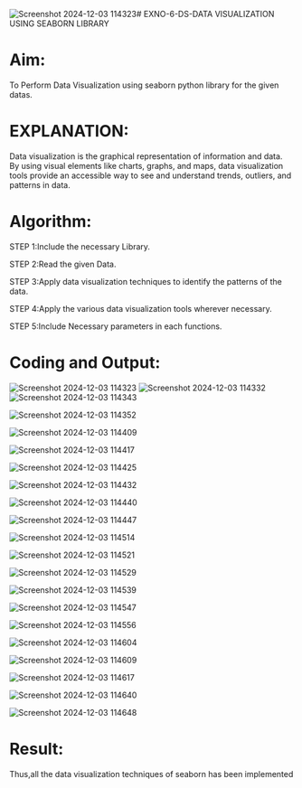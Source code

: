 ![Screenshot 2024-12-03 114323](https://github.com/user-attachments/assets/06a523e0-4ee8-46a2-a4bd-2b3ad36cbe27)# EXNO-6-DS-DATA VISUALIZATION USING SEABORN LIBRARY

# Aim:
  To Perform Data Visualization using seaborn python library for the given datas.

# EXPLANATION:
Data visualization is the graphical representation of information and data. By using visual elements like charts, graphs, and maps, data visualization tools provide an accessible way to see and understand trends, outliers, and patterns in data.

# Algorithm:
STEP 1:Include the necessary Library.

STEP 2:Read the given Data.

STEP 3:Apply data visualization techniques to identify the patterns of the data.

STEP 4:Apply the various data visualization tools wherever necessary.

STEP 5:Include Necessary parameters in each functions.

# Coding and Output:
![Screenshot 2024-12-03 114323](https://github.com/user-attachments/assets/49b11f03-883b-4a27-a936-859070c62de9)
![Screenshot 2024-12-03 114332](https://github.com/user-attachments/assets/87b30399-909e-46d2-9f63-4030d450657b)
![Screenshot 2024-12-03 114343](https://github.com/user-attachments/assets/bfcd1887-9b11-4e50-af7a-513df7967fbc)

![Screenshot 2024-12-03 114352](https://github.com/user-attachments/assets/f2cf0282-3501-4b03-a222-47207d7630e7)

![Screenshot 2024-12-03 114409](https://github.com/user-attachments/assets/7cac2854-4165-4989-af15-276bd278f0ab)

![Screenshot 2024-12-03 114417](https://github.com/user-attachments/assets/43cd6c92-ea57-4e4a-866c-9bfc2de8318c)

![Screenshot 2024-12-03 114425](https://github.com/user-attachments/assets/1017482e-07a2-424f-b4a6-30b95b0f8a9c)

![Screenshot 2024-12-03 114432](https://github.com/user-attachments/assets/16fa7c16-4cdd-4b82-b54a-c975cd1a13b9)

![Screenshot 2024-12-03 114440](https://github.com/user-attachments/assets/be879271-a83f-4ef1-89be-c41fb3a42236)

![Screenshot 2024-12-03 114447](https://github.com/user-attachments/assets/6ca244fd-5478-47da-96e1-6da587435d95)

![Screenshot 2024-12-03 114514](https://github.com/user-attachments/assets/278236a4-bc26-4596-939b-328e65da9468)

![Screenshot 2024-12-03 114521](https://github.com/user-attachments/assets/05ac2a42-faf8-4d6c-b2f2-e9f18ff03c81)

![Screenshot 2024-12-03 114529](https://github.com/user-attachments/assets/5db3a127-b41d-453c-b00b-dd8b573029c9)

![Screenshot 2024-12-03 114539](https://github.com/user-attachments/assets/abe1fe2f-d803-4c60-8c7c-d8c15e36a799)


![Screenshot 2024-12-03 114547](https://github.com/user-attachments/assets/0100a61e-dccd-4a51-b14b-45f07ae7ed21)


![Screenshot 2024-12-03 114556](https://github.com/user-attachments/assets/67fea0ff-b727-4154-bc74-9ee62b147523)

![Screenshot 2024-12-03 114604](https://github.com/user-attachments/assets/12afd592-87cd-408a-aedb-55f23870151e)

![Screenshot 2024-12-03 114609](https://github.com/user-attachments/assets/e30ead6e-7ef2-4ebd-a5cb-b6c00b191421)


![Screenshot 2024-12-03 114617](https://github.com/user-attachments/assets/e805a587-fe2a-4ca7-a4b6-19ee6b8c5cba)





![Screenshot 2024-12-03 114640](https://github.com/user-attachments/assets/c34c3451-bd30-4933-a787-22dcdd228263)



![Screenshot 2024-12-03 114648](https://github.com/user-attachments/assets/60159d15-5ee6-43ef-851d-4b59271e6ec8)






# Result:
Thus,all the data visualization techniques of seaborn has been implemented


